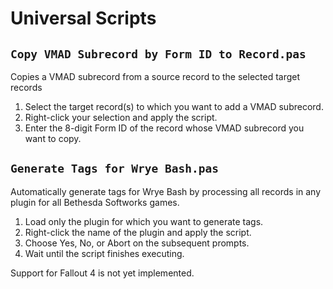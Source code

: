 # Universal Scripts

## `Copy VMAD Subrecord by Form ID to Record.pas`

Copies a VMAD subrecord from a source record to the selected target records

1. Select the target record(s) to which you want to add a VMAD subrecord.
2. Right-click your selection and apply the script.
3. Enter the 8-digit Form ID of the record whose VMAD subrecord you want to copy.

## `Generate Tags for Wrye Bash.pas`

Automatically generate tags for Wrye Bash by processing all records in any plugin for all Bethesda Softworks games.

1. Load only the plugin for which you want to generate tags.
2. Right-click the name of the plugin and apply the script.
3. Choose Yes, No, or Abort on the subsequent prompts.
4. Wait until the script finishes executing.

Support for Fallout 4 is not yet implemented.
